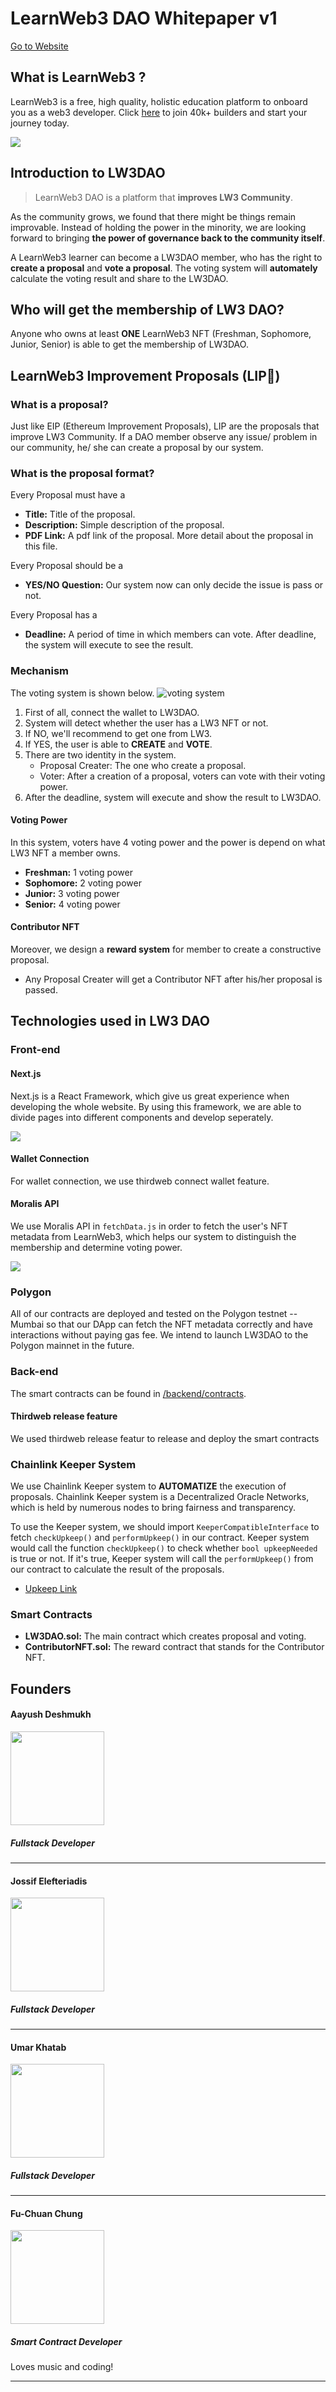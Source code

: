 # LearnWeb3 DAO Whitepaper v1

[Go to Website](https://lw3-dao-flax.vercel.app/)

## What is LearnWeb3 ?
LearnWeb3 is a free, high quality, holistic education platform to onboard you as a web3 developer. Click [here](https://learnweb3.io/) to join 40k+ builders and start your journey today.

![](./img/lw3-logo-color.png)
## Introduction to LW3DAO
> LearnWeb3 DAO is a platform that **improves LW3 Community**.

As the community grows, we found that there might be things remain improvable. Instead of holding the power in the minority, we are looking forward to bringing **the power of governance back to the community itself**. 

A LearnWeb3 learner can become a LW3DAO member, who has the right to **create a proposal** and **vote a proposal**. The voting system will **automately** calculate the voting result and share to the LW3DAO. 

## Who will get the membership of LW3 DAO?
Anyone who owns at least **ONE** LearnWeb3 NFT (Freshman, Sophomore, Junior, Senior) is able to get the membership of LW3DAO.

## LearnWeb3 Improvement Proposals (LIP👄)
### What is a proposal?
Just like EIP (Ethereum Improvement Proposals), LIP are the proposals that improve LW3 Community. If a DAO member observe any issue/ problem in our community, he/ she can create a proposal by our system. 

### What is the proposal format?
Every Proposal must have a
- **Title:** Title of the proposal.
- **Description:** Simple description of the proposal. 
- **PDF Link:** A pdf link of the proposal. More detail about the proposal in this file.

Every Proposal should be a
- **YES/NO Question:** Our system now can only decide the issue is pass or not. 

Every Proposal has a 
- **Deadline:** A period of time in which members can vote. After deadline, the system will execute to see the result.
### Mechanism
The voting system is shown below.
![voting system](./img/systemic.png)
1. First of all, connect the wallet to LW3DAO.
2. System will detect whether the user has a LW3 NFT or not.
3. If NO, we'll recommend to get one from LW3.
4. If YES, the user is able to **CREATE** and **VOTE**.
5. There are two identity in the system.
   - Proposal Creater: The one who create a proposal.
   - Voter: After a creation of a proposal, voters can vote with their voting power.
6. After the deadline, system will execute and show the result to LW3DAO. 
#### Voting Power
In this system, voters have 4 voting power and the power is depend on what LW3 NFT a member owns.
- **Freshman:** 1 voting power
- **Sophomore:** 2 voting power
- **Junior:** 3 voting power
- **Senior:** 4 voting power

#### Contributor NFT
Moreover, we design a **reward system** for member to create a constructive proposal.
- Any Proposal Creater will get a Contributor NFT after his/her proposal is passed.

## Technologies used in LW3 DAO

### Front-end
#### Next.js
Next.js is a React Framework, which give us great experience when developing the whole website. By using this framework, we are able to divide pages into different components and develop seperately.

![](./img/Next-logo.png)

#### Wallet Connection
For wallet connection, we use thirdweb connect wallet feature.


#### Moralis API
We use Moralis API in `fetchData.js` in order to fetch the user's NFT metadata from LearnWeb3, which helps our system to distinguish the membership and determine voting power. 

![](./img/Moralis%20API.png)

### Polygon
All of our contracts are deployed and tested on the Polygon testnet -- Mumbai so that our DApp can fetch the NFT metadata correctly and have interactions without paying gas fee. We intend to launch LW3DAO to the Polygon mainnet in the future.

### Back-end 
The smart contracts can be found in [/backend/contracts]().

#### Thirdweb release feature
We used thirdweb release featur to release and deploy the smart contracts

### Chainlink Keeper System
We use Chainlink Keeper system to **AUTOMATIZE** the execution of proposals. Chainlink Keeper system is a Decentralized Oracle Networks, which is held by numerous nodes to bring fairness and transparency.

To use the Keeper system, we should import `KeeperCompatibleInterface` to fetch `checkUpkeep()` and `performUpkeep()` in our contract. Keeper system would call the function `checkUpkeep()` to check whether `bool upkeepNeeded` is true or not. If it's true, Keeper system will call the `performUpkeep()` from our contract to calculate the result of the proposals.

- [Upkeep Link](https://keepers.chain.link/mumbai/111794236083429278307824613352546607803698202613370602081375746981650395625347)

### Smart  Contracts
- **LW3DAO.sol:** The main contract which creates proposal and voting.
- **ContributorNFT.sol:** The reward contract that stands for the Contributor NFT.


## Founders

#### Aayush Deshmukh

<img src="./img/aayush.jpeg" width="150" />

##### Fullstack Developer



---

#### Jossif Elefteriadis

<img src="./img/jossif.jpg" width ="150" />

##### Fullstack Developer



---

#### Umar Khatab

<img src="./img/umar.jpg" width ="150" />

##### Fullstack Developer



---

#### Fu-Chuan Chung

<img src="./img/fu.jpg" width ="150" />

##### Smart Contract Developer

Loves music and coding! 

---